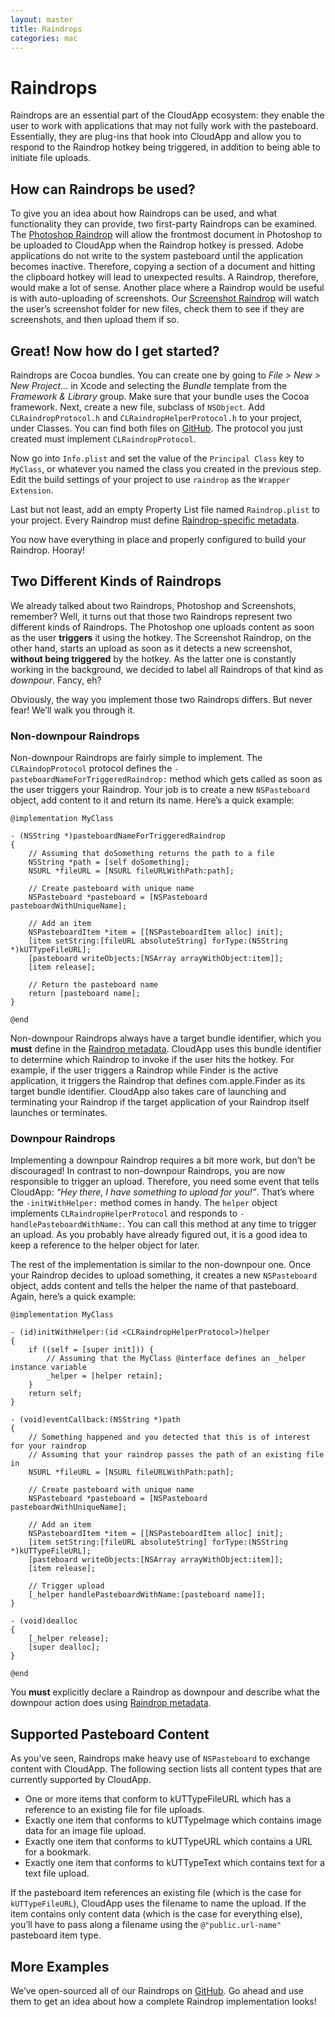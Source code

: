 ```yaml
---
layout: master
title: Raindrops
categories: mac 
---
```


# Raindrops

Raindrops are an essential part of the CloudApp ecosystem: they enable the user to work with applications that may not fully work with the pasteboard. Essentially, they are plug-ins that hook into CloudApp and allow you to respond to the Raindrop hotkey being triggered, in addition to being able to initiate file uploads.

## How can Raindrops be used?

To give you an idea about how Raindrops can be used, and what functionality they can provide, two first-party Raindrops can be examined. The [Photoshop Raindrop](https://github.com/cloudapp/raindrops/tree/master/Photoshop) will allow the frontmost document in Photoshop to be uploaded to CloudApp when the Raindrop hotkey is pressed. Adobe applications do not write to the system pasteboard until the application becomes inactive. Therefore, copying a section of a document and hitting the clipboard hotkey will lead to unexpected results. A Raindrop, therefore, would make a lot of sense. Another place where a Raindrop would be useful is with auto-uploading of screenshots. Our [Screenshot Raindrop](https://github.com/cloudapp/raindrops/tree/master/Screenshots)  will watch the user’s screenshot folder for new files, check them to see if they are screenshots, and then upload them if so.

## Great! Now how do I get started?

Raindrops are Cocoa bundles. You can create one by going to *File > New > New Project…* in Xcode and selecting the *Bundle* template from the *Framework & Library* group. Make sure that your bundle uses the Cocoa framework.
Next, create a new file, subclass of `NSObject`. Add `CLRaindropProtocol.h` and `CLRaindropHelperProtocol.h` to your project, under Classes.  You can find both files on [GitHub](https://github.com/cloudapp/raindrops). The protocol you just created must implement `CLRaindropProtocol`.

Now go into `Info.plist` and set the value of the `Principal Class` key to `MyClass`, or whatever you named the class you created in the previous step. Edit the build settings of your project to use `raindrop` as the `Wrapper Extension`.

Last but not least, add an empty Property List file named `Raindrop.plist` to your project. Every Raindrop must define [Raindrop-specific metadata](/raindrops-metadata/).

You now have everything in place and properly configured to build your Raindrop. Hooray!

## Two Different Kinds of Raindrops

We already talked about two Raindrops, Photoshop and Screenshots, remember? Well, it turns out that those two Raindrops represent two different kinds of Raindrops. The Photoshop one uploads content as soon as the user **triggers** it using the hotkey. The Screenshot Raindrop, on the other hand, starts an upload as soon as it detects a new screenshot, **without being triggered** by the hotkey. As the latter one is constantly working in the background, we decided to label all Raindrops of that kind as *downpour*. Fancy, eh?

Obviously, the way you implement those two Raindrops differs. But never fear! We’ll walk you through it.

### Non-downpour Raindrops

Non-downpour Raindrops are fairly simple to implement. The `CLRaindopProtocol` protocol defines the ``-pasteboardNameForTriggeredRaindrop:`` method which gets called as soon as the user triggers your Raindrop. Your job is to create a new `NSPasteboard` object, add content to it and return its name. Here’s a quick example:

    @implementation MyClass
    
    - (NSString *)pasteboardNameForTriggeredRaindrop
    {
        // Assuming that doSomething returns the path to a file
        NSString *path = [self doSomething];
        NSURL *fileURL = [NSURL fileURLWithPath:path];
        
        // Create pasteboard with unique name
        NSPasteboard *pasteboard = [NSPasteboard pasteboardWithUniqueName];
        
        // Add an item
        NSPasteboardItem *item = [[NSPasteboardItem alloc] init];
        [item setString:[fileURL absoluteString] forType:(NSString *)kUTTypeFileURL];
        [pasteboard writeObjects:[NSArray arrayWithObject:item]];
        [item release];
        
        // Return the pasteboard name
        return [pasteboard name];
    }
    
    @end

Non-downpour Raindrops always have a target bundle identifier, which you **must** define in the [Raindrop metadata](/raindrops-metadata). CloudApp uses this bundle identifier to determine which Raindrop to invoke if the user hits the hotkey. For example, if the user triggers a Raindrop while Finder is the active application, it triggers the Raindrop that defines com.apple.Finder as its target bundle identifier. CloudApp also takes care of launching and terminating your Raindrop if the target application of your Raindrop itself launches or terminates.

### Downpour Raindrops

Implementing a downpour Raindrop requires a bit more work, but don’t be discouraged! In contrast to non-downpour Raindrops, you are now responsible to trigger an upload. Therefore, you need some event that tells CloudApp: *“Hey there, I have something to upload for you!”*. That’s where the `-initWithHelper:` method comes in handy. The `helper` object implements `CLRaindropHelperProtocol` and responds to `-handlePasteboardWithName:`. You can call this method at any time to trigger an upload. As you probably have already figured out, it is a good idea to keep a reference to the helper object for later.

The rest of the implementation is similar to the non-downpour one. Once your Raindrop decides to upload something, it creates a new `NSPasteboard` object, adds content and tells the helper the name of that pasteboard. Again, here’s a quick example:

    @implementation MyClass
    
    - (id)initWithHelper:(id <CLRaindropHelperProtocol>)helper
    {
        if ((self = [super init])) {
            // Assuming that the MyClass @interface defines an _helper instance variable
            _helper = [helper retain];
        }
        return self;
    }
    
    - (void)eventCallback:(NSString *)path
    {
        // Something happened and you detected that this is of interest for your raindrop
        // Assuming that your raindrop passes the path of an existing file in
        NSURL *fileURL = [NSURL fileURLWithPath:path];
        
        // Create pasteboard with unique name
        NSPasteboard *pasteboard = [NSPasteboard pasteboardWithUniqueName];
        
        // Add an item
        NSPasteboardItem *item = [[NSPasteboardItem alloc] init];
        [item setString:[fileURL absoluteString] forType:(NSString *)kUTTypeFileURL];
        [pasteboard writeObjects:[NSArray arrayWithObject:item]];
        [item release];
        
        // Trigger upload
        [_helper handlePasteboardWithName:[pasteboard name]];
    }
    
    - (void)dealloc
    {
        [_helper release];
        [super dealloc];
    }
    
    @end

You **must** explicitly declare a Raindrop as downpour and describe what the downpour action does using [Raindrop metadata](/raindrops-metadata).

## Supported Pasteboard Content

As you’ve seen, Raindrops make heavy use of `NSPasteboard` to exchange content with CloudApp. The following section lists all content types that are currently supported by CloudApp.

- One or more items that conform to kUTTypeFileURL which has a reference to an existing file for file uploads.
- Exactly one item that conforms to kUTTypeImage which contains image data for an image file upload.
- Exactly one item that conforms to kUTTypeURL which contains a URL for a bookmark.
- Exactly one item that conforms to kUTTypeText which contains text for a text file upload.

If the pasteboard item references an existing file (which is the case for `kUTTypeFileURL`), CloudApp uses the filename to name the upload. If the item contains only content data (which is the case for everything else), you’ll have to pass along a filename using the ``@"public.url-name"`` pasteboard item type.
 
## More Examples

We’ve open-sourced all of our Raindrops on [GitHub](https://github.com/cloudapp/raindrops). Go ahead and use them to get an idea about how a complete Raindrop implementation looks!
